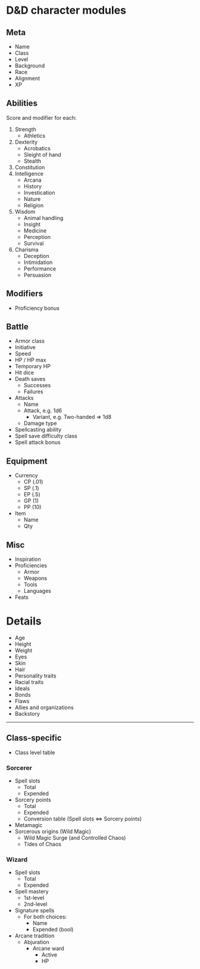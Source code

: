 # D&D character modules
## Meta
- Name
- Class
- Level
- Background
- Race
- Alignment
- XP


## Abilities
Score and modifier for each:

1. Strength
    - Athletics
2. Dexterity
    - Acrobatics
    - Sleight of hand
    - Stealth
3. Constitution
4. Intelligence
    - Arcana
    - History
    - Investication
    - Nature
    - Religion
5. Wisdom
    - Animal handling
    - Insight
    - Medicine
    - Perception
    - Survival
6. Charisma
    - Deception
    - Intimidation
    - Performance
    - Persuasion


## Modifiers
- Proficiency bonus


## Battle
- Armor class
- Initiative
- Speed
- HP / HP max
- Temporary HP
- Hit dice
- Death saves
  - Successes
  - Failures
- Attacks
  - Name
  - Attack, e.g. 1d6
    - Variant, e.g. Two-handed => 1d8
  - Damage type
- Spellcasting ability
- Spell save difficulty class
- Spell attack bonus


## Equipment
- Currency
  - CP (.01)
  - SP (.1)
  - EP (.5)
  - GP (1)
  - PP (10)
- Item
  - Name
  - Qty


## Misc
- Inspiration
- Proficiencies
  - Armor
  - Weapons
  - Tools
  - Languages
- Feats


# Details
- Age
- Height
- Weight
- Eyes
- Skin
- Hair
- Personality traits
- Racial traits
- Ideals
- Bonds
- Flaws
- Allies and organizations
- Backstory


---


## Class-specific
- Class level table


### Sorcerer
- Spell slots
  - Total
  - Expended
- Sorcery points
  - Total
  - Expended
  - Conversion table (Spell slots <=> Sorcery points)
- Metamagic
- Sorcerous origins (Wild Magic)
  - Wild Magic Surge (and Controlled Chaos)
  - Tides of Chaos


### Wizard
- Spell slots
  - Total
  - Expended
- Spell mastery
  - 1st-level
  - 2nd-level
- Signature spells
  - For both choices:
    - Name
    - Expended (bool)
- Arcane tradition
  - Abjuration
    - Arcane ward
      - Active
      - HP
